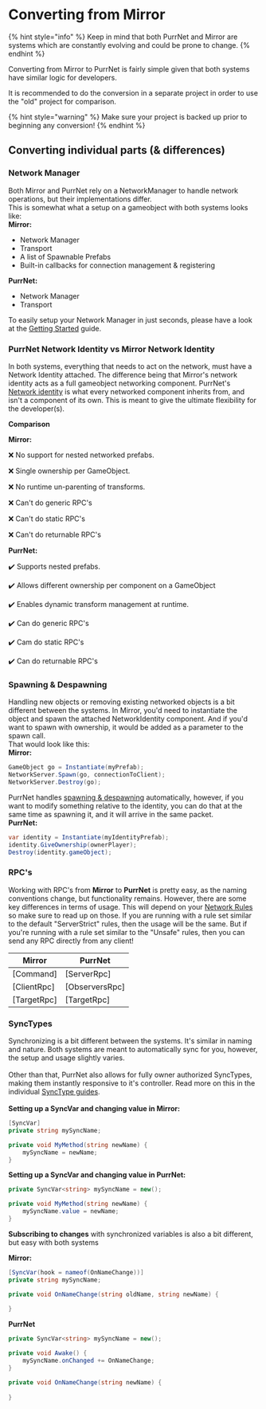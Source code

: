 # Converting from Mirror

{% hint style="info" %}
Keep in mind that both PurrNet and Mirror are systems which are constantly evolving and could be prone to change.
{% endhint %}

Converting from Mirror to PurrNet is fairly simple given that both systems have similar logic for developers.

It is recommended to do the conversion in a separate project in order to use the "old" project for comparison.

{% hint style="warning" %}
Make sure your project is backed up prior to beginning any conversion!
{% endhint %}

## Converting individual parts (& differences)

### Network Manager

Both Mirror and PurrNet rely on a NetworkManager to handle network operations, but their implementations differ. \
This is somewhat what a setup on a gameobject with both systems looks like:\
**Mirror:**

* Network Manager
* Transport
* A list of Spawnable Prefabs
* Built-in callbacks for connection management & registering

**PurrNet:**

* Network Manager
* Transport

To easily setup your Network Manager in just seconds, please have a look at the [Getting Started](../getting-started.md) guide.

### PurrNet Network Identity vs Mirror Network Identity

In both systems, everything that needs to act on the network, must have a Network Identity attached. The difference being that Mirror's network identity acts as a full gameobject networking component. PurrNet's [Network identity](../../systems-and-modules/network-identity/) is what every networked component inherits from, and isn't a component of its own. This is meant to give the ultimate flexibility for the developer(s).

**Comparison**

**Mirror:**

❌ No support for nested networked prefabs.

❌ Single ownership per GameObject.

❌ No runtime un-parenting of transforms.

❌ Can't do generic RPC's

❌ Can't do static RPC's

❌ Can't do returnable RPC's

**PurrNet:**

✔️ Supports nested prefabs.

✔️ Allows different ownership per component on a GameObject

✔️ Enables dynamic transform management at runtime.

✔️ Can do generic RPC's

✔️ Cam do static RPC's

✔️ Can do returnable RPC's

### Spawning & Despawning

Handling new objects or removing existing networked objects is a bit different between the systems. In Mirror, you'd need to instantiate the object and spawn the attached NetworkIdentity component. And if you'd want to spawn with ownership, it would be added as a parameter to the spawn call. \
That would look like this:\
**Mirror:**

```csharp
GameObject go = Instantiate(myPrefab);
NetworkServer.Spawn(go, connectionToClient);
NetworkServer.Destroy(go);
```

PurrNet handles [spawning & despawning](../../systems-and-modules/spawning-and-despawning.md) automatically, however, if you want to modify something relative to the identity, you can do that at the same time as spawning it, and it will arrive in the same packet.\
**PurrNet:**

```csharp
var identity = Instantiate(myIdentityPrefab);
identity.GiveOwnership(ownerPlayer);
Destroy(identity.gameObject);
```

### RPC's

Working with RPC's from **Mirror** to **PurrNet** is pretty easy, as the naming conventions change, but functionality remains. However, there are some key differences in terms of usage. This will depend on your [Network Rules](../../systems-and-modules/network-manager/network-rules.md) so make sure to read up on those. If you are running with a rule set similar to the default "ServerStrict" rules, then the usage will be the same. But if you're running with a rule set similar to the "Unsafe" rules, then you can send any RPC directly from any client!

| Mirror       | PurrNet         |
| ------------ | --------------- |
| \[Command]   | \[ServerRpc]    |
| \[ClientRpc] | \[ObserversRpc] |
| \[TargetRpc] | \[TargetRpc]    |

### SyncTypes

Synchronizing is a bit different between the systems. It's similar in naming and nature. Both systems are meant to automatically sync for you, however, the setup and usage slightly varies.\
\
Other than that, PurrNet also allows for fully owner authorized SyncTypes, making them instantly responsive to it's controller. Read more on this in the individual [SyncType guides](../../systems-and-modules/network-modules/sync-types/).\
\
**Setting up a SyncVar and changing value in Mirror:**

```csharp
[SyncVar]
private string mySyncName;

private void MyMethod(string newName) {
    mySyncName = newName;
}
```

**Setting up a SyncVar and changing value in PurrNet:**

```csharp
private SyncVar<string> mySyncName = new();

private void MyMethod(string newName) {
    mySyncName.value = newName;
}
```

**Subscribing to changes** with synchronized variables is also a bit different, but easy with both systems

**Mirror:**

```csharp
[SyncVar(hook = nameof(OnNameChange))]
private string mySyncName;

private void OnNameChange(string oldName, string newName) {
    
}
```

**PurrNet**

```csharp
private SyncVar<string> mySyncName = new();

private void Awake() {
    mySyncName.onChanged += OnNameChange;
}

private void OnNameChange(string newName) {
    
}
```
